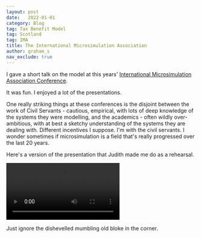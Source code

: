```yaml
---
layout: post
date:   2022-01-01
category: Blog
tag: Tax Benefit Model
tag: Scotland
tag: IMA
title: The International Microsimulation Association
author: graham_s
nav_exclude: true
---
```


I gave a short talk on the model at this years' [International Microsimulation Association Conference](https://www.microsimulation.ac.uk/research-and-policy-analysis/events/2021/09/17/ima-2021/). 

<!--more-->

It was fun. I enjoyed a lot of the presentations.

One really striking things at these conferences is the disjoint between the work of Civil Servants - cautious, empirical, with lots of deep knowledge of the systems they were modelling, and the academics - often wildly over-ambitious, with at best a sketchy understanding of the systems they are dealing with. Different incentives I suppose. I'm with the civil servants. I wonder sometimes if microsimulation is a field that's really progressed over the last 20 years.

Here's a version of the presentation that Judith made me do as a rehearsal. 

<video controls="controls" src="/assets/ima-stb.mp4"></video>

Just ignore the dishevelled mumbling old bloke in the corner.